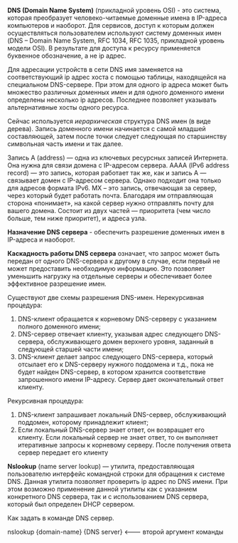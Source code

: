 **DNS (Domain Name System)** (прикладной уровень OSI) - это система, которая преобразует человеко-читаемые доменные имена в IP-адреса компьютеров и наоборот.
Для сервисов, доступ к которым должен осуществляться пользователем используют систему доменных имен (DNS – Domain Name System, RFC 1034, RFC 1035, прикладной уровень модели OSI). В результате для доступа к ресурсу применяется буквенное обозначение, а не ip адрес.

Для адресации устройств в сети DNS имя заменяется на соответствующий ip адрес хоста с помощью таблицы, находящейся на специальном DNS-сервере. При этом для одного ip адреса может быть множество различных доменных имен и для одного доменного имени определены несколько ip адресов. Последнее позволяет указывать альтернативные хосты одного ресурса.

Сейчас используется _иерархическая_ структура DNS имен (в виде дерева). Запись доменного имени начинается с самой младшей составляющей, затем после точки следует следующая по старшинству символьная часть имени и так далее.

Запись A (address) — одна из ключевых ресурсных записей Интернета. Она нужна для связи домена с IP-адресом сервера.
АААА (IPv6 address record) — это запись, которая работает так же, как и запись А — связывает домен с IP-адресом сервера. Однако подходит она только для адресов формата IPv6.
MX – это запись, отвечающая за сервер, через который будет работать почта. Благодаря им отправляющая сторона «понимает», на какой сервер нужно отправлять почту для вашего домена. Состоит из двух частей — приоритета (чем число больше, тем ниже приоритет), и адреса узла.

**Назначение DNS сервера** - обеспечить разрешение доменных имен в IP-адреса и наоборот.

**Каскадность работы DNS сервера** означает, что запрос может быть передан от одного DNS-сервера к другому в случае, если первый не может предоставить необходимую информацию. Это позволяет уменьшить нагрузку на отдельные серверы и обеспечивает более эффективное разрешение имен.

Существуют две схемы разрешения DNS-имен.
Нерекурсивная процедура:
1. DNS-клиент обращается к корневому DNS-серверу с указанием полного доменного имени;
2. DNS-сервер отвечает клиенту, указывая адрес следующего DNS-сервера, обслуживающего домен верхнего уровня, заданный в следующей старшей части имени;
3. DNS-клиент делает запрос следующего DNS-сервера, который отсылает его к DNS-серверу нужного поддомена и т.д., пока не будет найден DNS-сервер, в котором хранится соответствие запрошенного имени IP-адресу. Сервер дает окончательный ответ клиенту.

Рекурсивная процедура:
1. DNS-клиент запрашивает локальный DNS-сервер, обслуживающий поддомен, которому принадлежит клиент;
2. Если локальный DNS-сервер знает ответ, он возвращает его клиенту. Если локальный сервер не знает ответ, то он выполняет итеративные запросы к корневому серверу. После получения ответа сервер передает его клиенту

**Nslookup** (name server lookup) — утилита, предоставляющая пользователю интерфейс командной строки для обращения к системе DNS. Данная утилита позволяет проверить ip адрес по DNS имени. При этом возможно применение данной утилиты как с указанием конкретного DNS сервера, так и с использованием DNS сервера, который был определен DHCP сервером.

Как задать в команде DNS сервер.

nslookup {domain-name} {DNS server} <--- второй аргумент команды